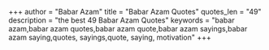 +++
author = "Babar Azam"
title = "Babar Azam Quotes"
quotes_len = "49"
description = "the best 49 Babar Azam Quotes"
keywords = "babar azam,babar azam quotes,babar azam quote,babar azam sayings,babar azam saying,quotes, sayings,quote, saying, motivation"
+++
